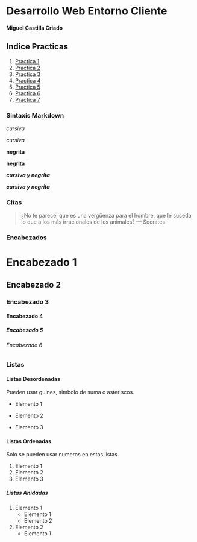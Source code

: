 # Desarrollo Web Entorno Cliente

**Miguel Castilla Criado**

## Indice Practicas
1. <a href='/Practicas/P1.md'>Practica 1</a>
2. <a href= 'Practicas/P2.md'>Practica 2</a>
3. <a href= 'Practicas/P3.md'>Practica 3</a>
4. <a href= 'Practicas/P4.md'>Practica 4</a>
5. <a href= 'Practicas/P5/P5.md'>Practica 5</a>
6. <a href= 'Practicas/P6/README.md'>Practica 6</a>
7. <a href= 'Practicas/P7/README.md'>Practica 7</a>


### Sintaxis Markdown
*cursiva*

_cursiva_

**negrita**

__negrita__

***cursiva y negrita***

___cursiva y negrita___

### Citas

> ¿No te parece, que es una vergüenza para el hombre, que le suceda lo que a los más irracionales de los animales? — Socrates

### Encabezados

# Encabezado 1
## Encabezado 2
### Encabezado 3
#### Encabezado 4
##### Encabezado 5
###### Encabezado 6



### Listas
#### Listas Desordenadas
Pueden usar guines, simbolo de suma o asteriscos.
- Elemento 1
+ Elemento 2
* Elemento 3

#### Listas Ordenadas
Solo se pueden usar numeros en estas listas.
1. Elemento 1
2. Elemento 2
3. Elemento 3

#####  Listas Anidadas
1. Elemento 1
    - Elemento 1
    + Elemento 2
2. Elemento 2
    * Elemento 1
